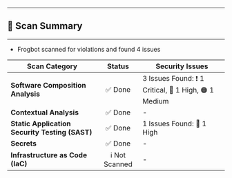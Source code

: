 

---
## 📗 Scan Summary

---
- Frogbot scanned for violations and found 4 issues

| Scan Category                | Status                  | Security Issues                  |
| --------------------- | :-----------------------------------: | ----------------------------------- |
| **Software Composition Analysis** | ✅ Done | 3 Issues Found: ❗️ 1 Critical, 🔴 1 High, 🟠 1 Medium |
| **Contextual Analysis** | ✅ Done | - |
| **Static Application Security Testing (SAST)** | ✅ Done | 1 Issues Found: 🔴 1 High |
| **Secrets** | ✅ Done | - |
| **Infrastructure as Code (IaC)** | ℹ️ Not Scanned | - |